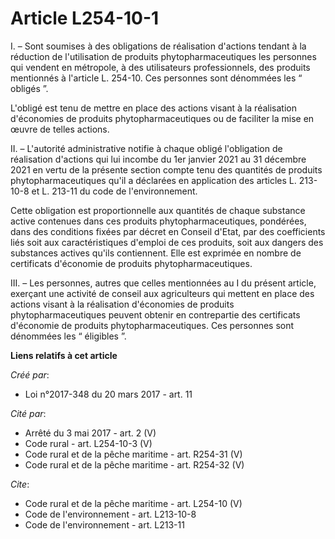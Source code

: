 # Article L254-10-1

I. – Sont soumises à des obligations de réalisation d'actions tendant à la réduction de l'utilisation de produits
phytopharmaceutiques les personnes qui vendent en métropole, à des utilisateurs professionnels, des produits mentionnés à
l'article L. 254-10. Ces personnes sont dénommées les “ obligés ”.

L'obligé est tenu de mettre en place des actions visant à la réalisation d'économies de produits phytopharmaceutiques ou de
faciliter la mise en œuvre de telles actions.

II. – L'autorité administrative notifie à chaque obligé l'obligation de réalisation d'actions qui lui incombe du 1er janvier
2021 au 31 décembre 2021 en vertu de la présente section compte tenu des quantités de produits phytopharmaceutiques qu'il a
déclarées en application des articles L. 213-10-8 et L. 213-11 du code de l'environnement.

Cette obligation est proportionnelle aux quantités de chaque substance active contenues dans ces produits
phytopharmaceutiques, pondérées, dans des conditions fixées par décret en Conseil d'Etat, par des coefficients liés soit aux
caractéristiques d'emploi de ces produits, soit aux dangers des substances actives qu'ils contiennent. Elle est exprimée en
nombre de certificats d'économie de produits phytopharmaceutiques.

III. – Les personnes, autres que celles mentionnées au I du présent article, exerçant une activité de conseil aux
agriculteurs qui mettent en place des actions visant à la réalisation d'économies de produits phytopharmaceutiques peuvent
obtenir en contrepartie des certificats d'économie de produits phytopharmaceutiques. Ces personnes sont dénommées les “
éligibles ”.

**Liens relatifs à cet article**

_Créé par_:

  - Loi n°2017-348 du 20 mars 2017 - art. 11

_Cité par_:

  - Arrêté du 3 mai 2017 - art. 2 (V)
  - Code rural - art. L254-10-3 (V)
  - Code rural et de la pêche maritime - art. R254-31 (V)
  - Code rural et de la pêche maritime - art. R254-32 (V)

_Cite_:

  - Code rural et de la pêche maritime - art. L254-10 (V)
  - Code de l'environnement - art. L213-10-8
  - Code de l'environnement - art. L213-11

